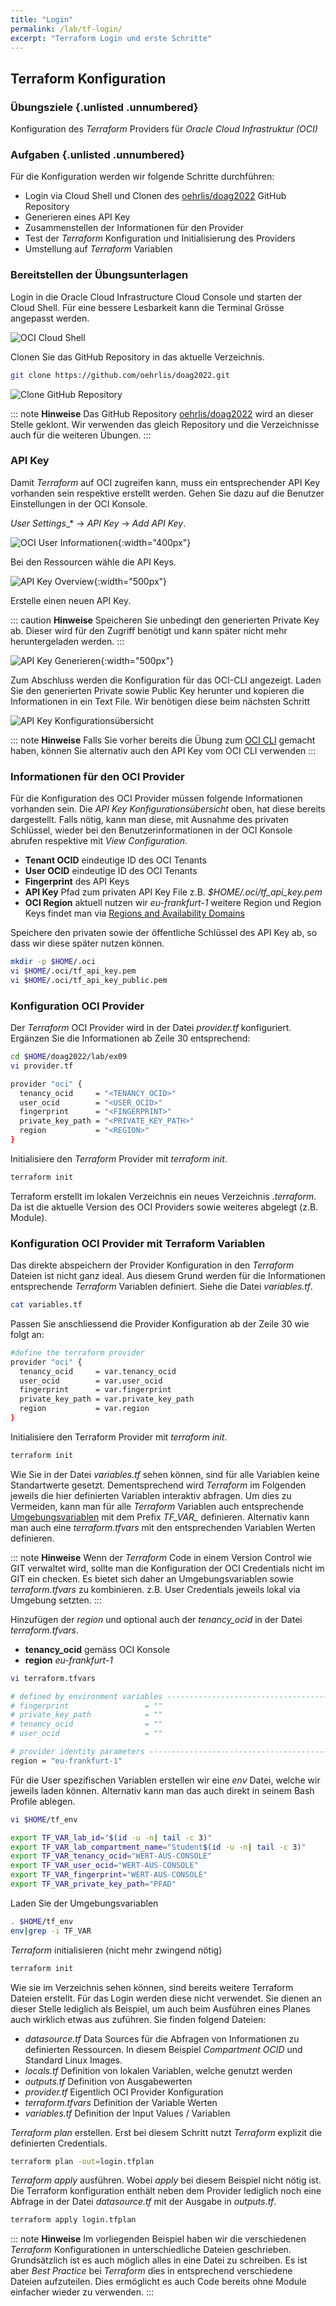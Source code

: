 ```yaml
---
title: "Login"
permalink: /lab/tf-login/
excerpt: "Terraform Login und erste Schritte"
---
```

<!-- markdownlint-disable MD013 -->
<!-- markdownlint-disable MD025 -->
<!-- markdownlint-disable MD033 -->
<!-- markdownlint-disable MD041 -->
## Terraform Konfiguration

### Übungsziele {.unlisted .unnumbered}

Konfiguration des *Terraform* Providers für *Oracle Cloud Infrastruktur (OCI)*

### Aufgaben {.unlisted .unnumbered}

Für die Konfiguration werden wir folgende Schritte durchführen:

- Login via Cloud Shell und Clonen des [oehrlis/doag2022](https://github.com/oehrlis/doag2022) GitHub Repository
- Generieren eines API Key
- Zusammenstellen der Informationen für den Provider
- Test der *Terraform* Konfiguration und Initialisierung des Providers
- Umstellung auf *Terraform* Variablen

### Bereitstellen der Übungsunterlagen

Login in die Oracle Cloud Infrastructure Cloud Console und starten der Cloud Shell.
Für eine bessere Lesbarkeit kann die Terminal Grösse angepasst werden.

![OCI Cloud Shell](../../images/1x09-cloud-shell-start.png)

Clonen Sie das GitHub Repository in das aktuelle Verzeichnis.

```bash
git clone https://github.com/oehrlis/doag2022.git
```

![Clone GitHub Repository](../../images/1x09-cloud-shell-git.png)

::: note
**Hinweise** Das GitHub Repository [oehrlis/doag2022](https://github.com/oehrlis/doag2022)
wird an dieser Stelle geklont. Wir verwenden das gleich Repository und die Verzeichnisse
auch für die weiteren Übungen.
:::

### API Key

Damit *Terraform* auf OCI zugreifen kann, muss ein entsprechender API Key vorhanden
sein respektive erstellt werden. Gehen Sie dazu auf die Benutzer Einstellungen in der
OCI Konsole.

*User Settings*_* -> *API Key* -> *Add API Key*.

![OCI User Informationen](../../images/1x09-console-user.png){:width="400px"}

Bei den Ressourcen wähle die API Keys.

![API Key Overview](../../images/1x09-user-API-key-overview.png){:width="500px"}

Erstelle einen neuen API Key.

::: caution
**Hinweise** Speicheren Sie unbedingt den generierten Private Key ab. Dieser wird
für den Zugriff benötigt und kann später nicht mehr heruntergeladen werden.
:::

![API Key Generieren](../../images/1x09-user-API-key-new.png){:width="500px"}

Zum Abschluss werden die Konfiguration für das OCI-CLI angezeigt. Laden Sie den
generierten Private sowie Public Key herunter und kopieren die
Informationen in ein Text File. Wir benötigen diese beim nächsten Schritt

![API Key Konfigurationsübersicht](../../images/1x09-user-API-key-config.png)

::: note
**Hinweise** Falls Sie vorher bereits die Übung zum [OCI CLI](../ex01/1x08-OCI-CLI.md)
gemacht haben, können Sie alternativ auch den API Key vom OCI CLI verwenden
:::

### Informationen für den OCI Provider

Für die Konfiguration des OCI Provider müssen folgende Informationen vorhanden sein.
Die *API Key Konfigurationsübersicht* oben, hat diese bereits dargestellt. Falls nötig,
kann man diese, mit Ausnahme des privaten Schlüssel, wieder bei den
Benutzerinformationen in der OCI Konsole abrufen respektive mit *View Configuration*.

- **Tenant OCID** eindeutige ID des OCI Tenants
- **User OCID** eindeutige ID des OCI Tenants
- **Fingerprint** des API Keys
- **API Key** Pfad zum privaten API Key File z.B. *$HOME/.oci/tf_api_key.pem*
- **OCI Region** aktuell nutzen wir *eu-frankfurt-1* weitere Region und Region
  Keys findet man via [Regions and Availability Domains](https://docs.oracle.com/en-us/iaas/Content/General/Concepts/regions.htm#ServiceAvailabilityAcrossRegions)

Speichere den privaten sowie der öffentliche Schlüssel des API Key ab, so dass wir
diese später nutzen können.

```bash
mkdir -p $HOME/.oci
vi $HOME/.oci/tf_api_key.pem
vi $HOME/.oci/tf_api_key_public.pem
```

### Konfiguration OCI Provider

Der *Terraform* OCI Provider wird in der Datei *provider.tf* konfiguriert. Ergänzen
Sie die Informationen ab Zeile 30 entsprechend:

```bash
cd $HOME/doag2022/lab/ex09
vi provider.tf

provider "oci" {
  tenancy_ocid     = "<TENANCY_OCID>"
  user_ocid        = "<USER_OCID>"
  fingerprint      = "<FINGERPRINT>"
  private_key_path = "<PRIVATE_KEY_PATH>"
  region           = "<REGION>"
}
```

Initialisiere den *Terraform* Provider mit *terraform init*.

```bash
terraform init
```

Terraform erstellt im lokalen Verzeichnis ein neues Verzeichnis *.terraform*. Da
ist die aktuelle Version des OCI Providers sowie weiteres abgelegt (z.B. Module).

### Konfiguration OCI Provider mit Terraform Variablen

Das direkte abspeichern der Provider Konfiguration in den *Terraform* Dateien ist
nicht ganz ideal. Aus diesem Grund werden für die Informationen entsprechende
*Terraform* Variablen definiert. Siehe die Datei *variables.tf*.

```bash
cat variables.tf
```

Passen Sie anschliessend die Provider Konfiguration ab der Zeile 30 wie folgt an:

```bash
#define the terraform provider
provider "oci" {
  tenancy_ocid     = var.tenancy_ocid
  user_ocid        = var.user_ocid
  fingerprint      = var.fingerprint
  private_key_path = var.private_key_path
  region           = var.region
}
```

Initialisiere den Terraform Provider mit *terraform init*.

```bash
terraform init
```

Wie Sie in der Datei *variables.tf* sehen können, sind für alle Variablen keine
Standartwerte gesetzt. Dementsprechend wird *Terraform* im Folgenden jeweils die hier
definierten Variablen interaktiv abfragen. Um dies zu Vermeiden, kann man für alle
*Terraform* Variablen auch entsprechende [Umgebungsvariablen](https://www.terraform.io/cli/config/environment-variables)
mit dem Prefix *TF_VAR_* definieren. Alternativ kann man auch eine
*terraform.tfvars* mit den entsprechenden Variablen Werten definieren.

::: note
**Hinweise** Wenn der *Terraform* Code in einem Version Control wie GIT verwaltet
wird, sollte man die Konfiguration der OCI Credentials nicht im GIT ein checken.
Es bietet sich daher an Umgebungsvariablen sowie *terraform.tfvars* zu kombinieren.
z.B. User Credentials jeweils lokal via Umgebung setzten.
:::

Hinzufügen der *region* und optional auch der *tenancy_ocid* in der Datei
*terraform.tfvars*.

- **tenancy_ocid** gemäss OCI Konsole
- **region** *eu-frankfurt-1*

```bash
vi terraform.tfvars

# defined by environment variables ---------------------------------------------
# fingerprint                 = ""
# private_key_path            = ""
# tenancy_ocid                = ""
# user_ocid                   = ""

# provider identity parameters -------------------------------------------------
region = "eu-frankfurt-1"
```

Für die User spezifischen Variablen erstellen wir eine *env* Datei, welche wir jeweils
laden können. Alternativ kann man das auch direkt in seinem Bash Profile ablegen.

```bash
vi $HOME/tf_env

export TF_VAR_lab_id="$(id -u -n| tail -c 3)"
export TF_VAR_lab_compartment_name="Student$(id -u -n| tail -c 3)"
export TF_VAR_tenancy_ocid="WERT-AUS-CONSOLE"
export TF_VAR_user_ocid="WERT-AUS-CONSOLE"
export TF_VAR_fingerprint="WERT-AUS-CONSOLE"
export TF_VAR_private_key_path="PFAD"
```

Laden Sie der Umgebungsvariablen

```bash
. $HOME/tf_env
env|grep -i TF_VAR
```

*Terraform* initialisieren (nicht mehr zwingend nötig)

```bash
terraform init
```

Wie sie im Verzeichnis sehen können, sind bereits weitere Terraform Dateien erstellt.
Für das Login werden diese nicht verwendet. Sie dienen an dieser Stelle lediglich als
Beispiel, um auch beim Ausführen eines Planes auch wirklich etwas aus zuführen. Sie
finden folgend Dateien:

- *datasource.tf* Data Sources für die Abfragen von Informationen zu definierten
  Ressourcen. In diesem Beispiel *Compartment OCID* und Standard Linux Images.
- *locals.tf* Definition von lokalen Variablen, welche genutzt werden
- *outputs.tf* Definition von Ausgabewerten
- *provider.tf* Eigentlich OCI Provider Konfiguration
- *terraform.tfvars* Definition der Variable Werten
- *variables.tf* Definition der Input Values / Variablen

*Terraform plan* erstellen. Erst bei diesem Schritt nutzt *Terraform* explizit die
definierten Credentials.

```bash
terraform plan -out=login.tfplan
```

*Terraform apply* ausführen. Wobei *apply* bei diesem Beispiel nicht nötig ist.
Die Terraform konfiguration enthält neben dem Provider lediglich noch eine
Abfrage in der Datei *datasource.tf* mit der Ausgabe in *outputs.tf*.

```bash
terraform apply login.tfplan
```

::: note
**Hinweise** Im vorliegenden Beispiel haben wir die verschiedenen *Terraform*
Konfigurationen in unterschiedliche Dateien geschrieben. Grundsätzlich ist es
auch möglich alles in eine Datei zu schreiben. Es ist aber *Best Practice* bei
*Terraform* dies in entsprechend verschiedene Dateien aufzuteilen. Dies ermöglicht
es auch Code bereits ohne Module einfacher wieder zu verwenden.
:::
